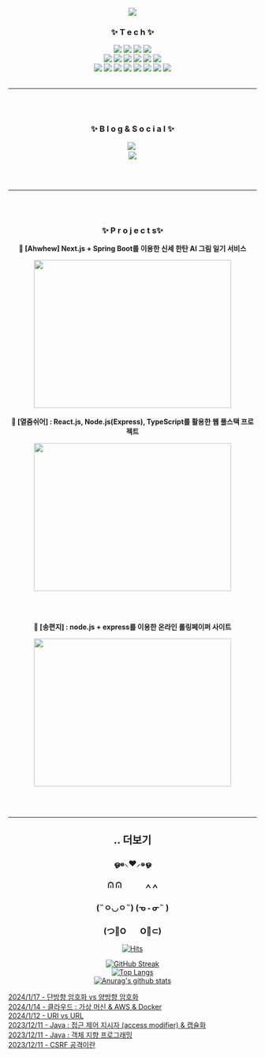<p align="center">
  <img src="https://capsule-render.vercel.app/api?type=venom&height=200&text=Hong%20min%20yeong.&fontSize=70&color=0:8871e5,100:b678c4&stroke=b678c4">

</p>

<div align="center">
  <h3> ✨ T e c h ✨ </h3> 
  
  <img src="https://img.shields.io/badge/JavaScript-F7DF1E?style=flat-square&logo=JavaScript&logoColor=black&label=">
  <img src="https://img.shields.io/badge/HTML5-E34F26?style=flat-square&logo=HTML5&logoColor=white&label=">
  <img src="https://img.shields.io/badge/CSS-1572B6?style=flat-square&logo=CSS3&logoColor=white&label=">
  <img src="https://img.shields.io/badge/React-61DAFB?style=flat-square&logo=React&logoColor=white&label=">

  <br>
  <img src="https://img.shields.io/badge/Node.js-339933?style=flat-square&logo=Node.js&logoColor=white&label=">
  <img src="https://img.shields.io/badge/Python-3776AB?style=flat-square&logo=Python&logoColor=white&label=">
  <img src="https://img.shields.io/badge/Express.js-404D59?style=flat-square&label=">
  <img src="https://img.shields.io/badge/Java-ED8B00?style=flat-square&logo=java&logoColor=white&label=">
  <img src="https://img.shields.io/badge/TypeScript-007ACC?style=flat-square&logo=typescript&logoColor=white&label=">
  <img src="https://img.shields.io/badge/spring-6DB33F?style=flat-square&logo=spring&logoColor=white&label=">
  <br>
  <img src="https://img.shields.io/badge/MySQL-00000F?style=flat-square&logo=mysql&logoColor=white&label=">
  <img src="https://img.shields.io/badge/MongoDB-4EA94B?style=flat-square&logo=mongodb&logoColor=white&label=">
  <img src="https://img.shields.io/badge/Postman-FF6C37?style=flat-square&logo=Postman&logoColor=white"/>
  <img src="https://img.shields.io/badge/ORACLE-F80000?style=flat-square&logo=oracle&logoColor=white"/>
  <img src="https://img.shields.io/badge/Linux-FCC624?style=flat-square&logo=linux&logoColor=black"/>
  <img src="https://img.shields.io/badge/GitHub-181717?style=flat-square&logo=GitHub&logoColor=white"/>
  <img src="https://img.shields.io/badge/Amazon AWS-232F3E?style=flat-square&logo=amazonaws&logoColor=white"/>
<img src="https://img.shields.io/badge/Anaconda-44A833?style=flat-square&logo=Anaconda&logoColor=white"/>
<br/>
  <br/>
<hr>
<br/>
  <br/>
<h3 align="center">✨ B l o g & S o c i a l ✨</h3>
<p align="center">
  <a href="https://0boss.tistory.com/"><img src="http://img.shields.io/badge/-Tistory%20[KR]-black?style=flat-square&logo=tistory&link=https://dksl00.tistory.com/" /></a>&nbsp;
  <!-- <a href="https://medium.com/@gngsn"><img src="http://img.shields.io/badge/-Medium%20[EN]-black?style=flat-square&logo=medium&link=https://medium.com/@gngsn" /></a> -->
  <br/>
    <!-- <a href="https://www.linkedin.com/in/kyeongsun-park"><img src="https://img.shields.io/badge/-LinkedIn-blue?style=flat-square&logo=Linkedin&logoColor=white&link=https://www.linkedin.com/in/kyeongsun-park-4b95961b2"/></a> -->
  <a href="mailto:minyung1240@khu.ac.kr"><img src="https://img.shields.io/badge/Gmail-d14836?style=flat-square&logo=Gmail&logoColor=white&link=mailto:minyung1240@khu.ac.kr" /></a>
</p>
<br/>
<br />
<hr>
<br/>
  <br/>
<h3> ✨ P r o j e c t s✨ </h3> 

__:memo: [Ahwhew] Next.js + Spring Boot를 이용한 신세 한탄 AI 그림 일기 서비스__

<a href="https://github.com/sessac-3rd-team-A/BE"><img src="https://github.com/sy33002/sy33002/assets/113359008/fcc3fa51-f39b-4e50-80e8-7de146844e91" width=400 height=300> </a>
<br /><br />
__:memo: [열줌쉬어] : React.js, Node.js(Express), TypeScript를 활용한 웹 풀스택 프로젝트__

<a href="https://github.com/WebDeViper/WebDeViper_Server"><img src="https://github.com/HongMinYeong/HongMinyeong/assets/65701100/9dea4773-eb51-4abd-9d2a-5268a9723aab" width=400 height=300> </a>


<br /><br />

__:memo: [송편지] : node.js + express를 이용한 온라인 롤링페이퍼 사이트__

<a href="https://github.com/sesacproj1/A_Team_Proj"><img src="https://github.com/HongMinYeong/HongMinyeong/assets/65701100/9b778f57-115c-4ba1-bec4-a1512797816e" width=400 height=300> </a>

<br />
  <br>
  <hr>
  <h2> .. 더보기 </h2>
  <h3> ஓ๑⸜❤︎⸝‍๑ஓ </h3> 
  <h3>  ᕬ ᕬ   ∧ ∧ </h3> 
<h3> (˵ㅇ◡ㅇ˵)  (ᓀ ֊ ᓂ˵ )</h3> 
<h3>  (つ🍺O ⠀O🍺⊂) </h3> 

 
[![Hits](https://hits.seeyoufarm.com/api/count/incr/badge.svg?url=https%3A%2F%2Fgithub.com%2FHongMinYeong&count_bg=%23E92E5D&title_bg=%23555555&icon=&icon_color=%23E7E7E7&title=hits&edge_flat=false)](https://hits.seeyoufarm.com)
<br>

[![GitHub Streak](https://streak-stats.demolab.com?user=HongMinYeong&hide_border=true)](https://git.io/streak-stats)
<br>
[![Top Langs](https://github-readme-stats.vercel.app/api/top-langs/?username=HongMinYeong&layout=compact&theme=Most%20Used%20Languages&langs_count=6)](https://github.com/anuraghazra/github-readme-stats)
<br>
[![Anurag's github stats](https://github-readme-stats.vercel.app/api?username=HongMinYeong)](https://github.com/anuraghazra/github-readme-stats)

</div>

[2024/1/17 - 단방향 암호화 vs 양방향 암호화](https://0boss.tistory.com/71) <br>
[2024/1/14 - 클라우드 : 가상 머신 & AWS & Docker](https://0boss.tistory.com/69) <br>
[2024/1/12 - URI vs URL](https://0boss.tistory.com/68) <br>
[2023/12/11 - Java : 접근 제어 지시자 (access modifier) & 캡슐화](https://0boss.tistory.com/67) <br>
[2023/12/11 - Java : 객체 지향 프로그래밍](https://0boss.tistory.com/66) <br>
[2023/12/11 - CSRF 공격이란](https://0boss.tistory.com/65) <br>
